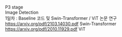 P3 stage  
Image Detection  
1일차 : Baseline 코드 및 Swin-Transformer / ViT 논문 연구  
https://arxiv.org/pdf/2103.14030.pdf Swin-Transformer
https://arxiv.org/pdf/2010.11929.pdf ViT
